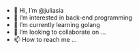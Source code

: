 - 👋 Hi, I’m @juliasia
- 👀 I’m interested in back-end programming
- 🌱 I’m currently learning golang
- 💞️ I’m looking to collaborate on ...
- 📫 How to reach me ...

<!---
juliasia/juliasia is a ✨ special ✨ repository because its `README.md` (this file) appears on your GitHub profile.
You can click the Preview link to take a look at your changes.
--->
